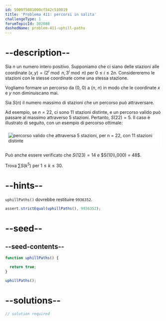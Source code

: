 ```yaml
---
id: 5900f5081000cf542c510019
title: 'Problema 411: percorsi in salita'
challengeType: 1
forumTopicId: 302080
dashedName: problem-411-uphill-paths
---
```


# --description--

Sia $n$ un numero intero positivo. Supponiamo che ci siano delle stazioni alle coordinate $(x, y) = (2^i\bmod n, 3^i\bmod n)$ per $0 ≤ i ≤ 2n$. Considereremo le stazioni con le stesse coordinate come una stessa stazione.

Vogliamo formare un percorso da (0, 0) a ($n$, $n$) in modo che le coordinate $x$ e $y$ non diminuiscano mai.

Sia $S(n)$ il numero massimo di stazioni che un percorso può attraversare.

Ad esempio, se $n = 22$, ci sono 11 stazioni distinte, e un percorso valido può passare al massimo attraverso 5 stazioni. Pertanto, $S(22) = 5$. Il caso è illustrato di seguito, con un esempio di percorso ottimale:

<img alt="percorso valido che attraversa 5 stazioni, per n = 22, con 11 stazioni distinte" src="https://cdn.freecodecamp.org/curriculum/project-euler/uphill-paths.png" style="background-color: white; padding: 10px; display: block; margin-right: auto; margin-left: auto; margin-bottom: 1.2rem;" />

Può anche essere verificato che $S(123) = 14$ e $S(10\\,000) = 48$.

Trova $\sum S(k^5)$ per $1 ≤ k ≤ 30$.

# --hints--

`uphillPaths()` dovrebbe restituire `9936352`.

```js
assert.strictEqual(uphillPaths(), 9936352);
```

# --seed--

## --seed-contents--

```js
function uphillPaths() {

  return true;
}

uphillPaths();
```

# --solutions--

```js
// solution required
```
